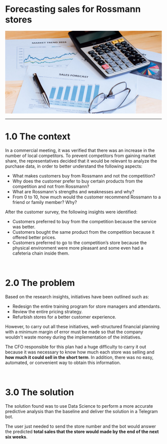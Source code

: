 # Forecasting sales for Rossmann stores

![](img/forecast.jpg)

---

# 1.0 The context

In a commercial meeting, it was verified that there was an increase in the number of local competitors. To prevent competitors from gaining market share, the representatives decided that it would be relevant to analyze the purchase data, in order to better understand the following aspects:

- What makes customers buy from Rossmann and not the competition?
- Why does the customer prefer to buy certain products from the competition and not from Rossmann?
- What are Rossmann's strengths and weaknesses and why?
- From 0 to 10, how much would the customer recommend Rossmann to a friend or family member? Why?

After the customer survey, the following insights were identified:

- Customers preferred to buy from the competition because the service was better.
- Customers bought the same product from the competition because it offered better prices.
- Customers preferred to go to the competition’s store because the physical environment were more pleasant and some even had a cafeteria chain inside them.

<br>

# 2.0 The problem
Based on the research insights, initiatives have been outlined such as: 

- Redesign the entire training program for store managers and attendants.
- Review the entire pricing strategy.
- Refurbish stores for a better customer experience.

However, to carry out all these initiatives, well-structured financial planning with a minimum margin of error must be made so that the company wouldn't waste money during the implementation of the initiatives.

The CFO responsible for this plan had a huge difficulty to carry it out because it was necessary to know how much each store was selling and **how much it could sell in the short term**. In addition, there was no easy, automated, or convenient way to obtain this information.

<br>

# 3.0 The solution
The solution found was to use Data Science to perform a more accurate predictive analysis than the baseline and deliver the solution in a Telegram bot.

The user just needed to send the store number and the bot would answer the predicted **total sales that the store would made by the end of the next six weeks**.

<br>

